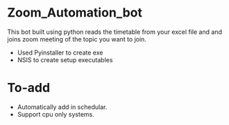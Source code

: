 # Zoom_Automation_bot
This bot built using python reads the timetable from your excel file and and joins zoom meeting of the topic you want to join.

- Used Pyinstaller to create exe
- NSIS to create setup executables

# To-add
- Automatically add in schedular.
- Support cpu only systems.
